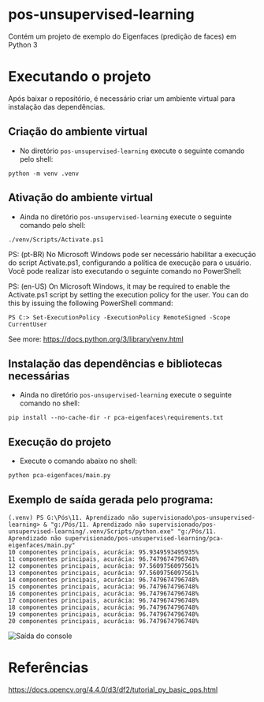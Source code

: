 # pos-unsupervised-learning
Contém um projeto de exemplo do Eigenfaces (predição de faces) em Python 3

# Executando o projeto

Após baixar o repositório, é necessário criar um ambiente virtual para instalação das dependências.

## Criação do ambiente virtual

- No diretório ``pos-unsupervised-learning`` execute o seguinte comando pelo shell:

```python -m venv .venv```

## Ativação do ambiente virtual

- Ainda no diretório ``pos-unsupervised-learning`` execute o seguinte comando pelo shell:

```./venv/Scripts/Activate.ps1```

PS: (pt-BR) No Microsoft Windows pode ser necessário habilitar a execução do script Activate.ps1, configurando a política de execução para o usuário. Você pode realizar isto executando o seguinte comando no PowerShell:

PS: (en-US) On Microsoft Windows, it may be required to enable the Activate.ps1 script by setting the execution policy for the user. You can do this by issuing the following PowerShell command:

```PS C:> Set-ExecutionPolicy -ExecutionPolicy RemoteSigned -Scope CurrentUser```

See more: https://docs.python.org/3/library/venv.html

## Instalação das dependências e bibliotecas necessárias

- Ainda no diretório ``pos-unsupervised-learning`` execute o seguinte comando no shell:

```pip install --no-cache-dir -r pca-eigenfaces\requirements.txt```

## Execução do projeto

- Execute o comando abaixo no shell:

```python pca-eigenfaces/main.py```

## Exemplo de saída gerada pelo programa:
```
(.venv) PS G:\Pós\11. Aprendizado não supervisionado\pos-unsupervised-learning> & "g:/Pós/11. Aprendizado não supervisionado/pos-unsupervised-learning/.venv/Scripts/python.exe" "g:/Pós/11. Aprendizado não supervisionado/pos-unsupervised-learning/pca-eigenfaces/main.py"
10 componentes principais, acurácia: 95.9349593495935%
11 componentes principais, acurácia: 96.7479674796748%
12 componentes principais, acurácia: 97.5609756097561%
13 componentes principais, acurácia: 97.5609756097561%
14 componentes principais, acurácia: 96.7479674796748%
15 componentes principais, acurácia: 96.7479674796748%
16 componentes principais, acurácia: 96.7479674796748%
17 componentes principais, acurácia: 96.7479674796748%
18 componentes principais, acurácia: 96.7479674796748%
19 componentes principais, acurácia: 96.7479674796748%
20 componentes principais, acurácia: 96.7479674796748%
```
![Saída do console](https://raw.githubusercontent.com/guilhermecgoll/pos-unsupervised-learning/main/output.jpg?raw=true)

# Referências

https://docs.opencv.org/4.4.0/d3/df2/tutorial_py_basic_ops.html
